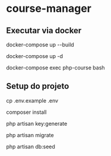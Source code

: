 # course-manager

## Executar via docker

docker-compose up --build

docker-compose up -d

docker-compose exec php-course bash

## Setup do projeto

cp .env.example .env

composer install

php artisan key:generate

php artisan migrate

php artisan db:seed